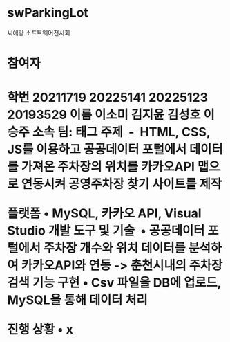 # swParkingLot
씨애랑 소프트웨어전시회

<h1>참여자<h1>
학번 20211719 20225141 20225123 20193529
이름 이소미 김지윤 김성호 이승주
소속 팀: 태그
주제 
-  HTML, CSS, JS를 이용하고 공공데이터 포털에서 데이터를 가져온 주차장의 위치를 카카오API 맵으로 연동시켜 공영주차장 찾기 사이트를 제작  

플랫폼
	•	MySQL, 카카오 API, Visual Studio
개발 도구 및 기술 
	•	공공데이터 포털에서 주차장 개수와 위치 데이터를 분석하여 카카오API와 연동 -> 춘천시내의 주차장 검색 기능 구현
	•	Csv 파일을 DB에 업로드, MySQL을 통해 데이터 처리


진행 상황
	•	x

